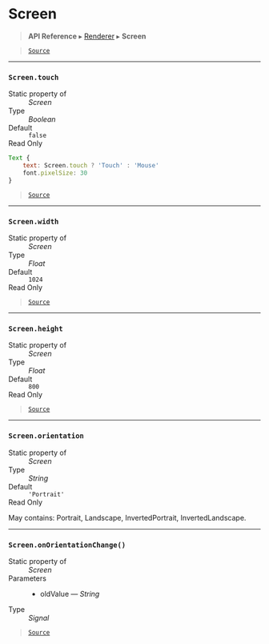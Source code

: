 # Screen

> **API Reference** ▸ [Renderer](/api/renderer.md) ▸ **Screen**

<!-- toc -->

> [`Source`](https://github.com/Neft-io/neft/blob/87bb31fdac5741b735a2e67422e1d7db01196e62/src/renderer/types/namespace/screen.litcoffee)


* * * 

### `Screen.touch`

<dl><dt>Static property of</dt><dd><i>Screen</i></dd><dt>Type</dt><dd><i>Boolean</i></dd><dt>Default</dt><dd><code>false</code></dd><dt>Read Only</dt></dl>

```javascript
Text {
    text: Screen.touch ? 'Touch' : 'Mouse'
    font.pixelSize: 30
}
```


> [`Source`](https://github.com/Neft-io/neft/blob/87bb31fdac5741b735a2e67422e1d7db01196e62/src/renderer/types/namespace/screen.litcoffee#readonly-boolean-screentouch--false)


* * * 

### `Screen.width`

<dl><dt>Static property of</dt><dd><i>Screen</i></dd><dt>Type</dt><dd><i>Float</i></dd><dt>Default</dt><dd><code>1024</code></dd><dt>Read Only</dt></dl>


> [`Source`](https://github.com/Neft-io/neft/blob/87bb31fdac5741b735a2e67422e1d7db01196e62/src/renderer/types/namespace/screen.litcoffee#readonly-float-screenwidth--1024)


* * * 

### `Screen.height`

<dl><dt>Static property of</dt><dd><i>Screen</i></dd><dt>Type</dt><dd><i>Float</i></dd><dt>Default</dt><dd><code>800</code></dd><dt>Read Only</dt></dl>


> [`Source`](https://github.com/Neft-io/neft/blob/87bb31fdac5741b735a2e67422e1d7db01196e62/src/renderer/types/namespace/screen.litcoffee#readonly-float-screenheight--800)


* * * 

### `Screen.orientation`

<dl><dt>Static property of</dt><dd><i>Screen</i></dd><dt>Type</dt><dd><i>String</i></dd><dt>Default</dt><dd><code>&#39;Portrait&#39;</code></dd><dt>Read Only</dt></dl>

May contains: Portrait, Landscape, InvertedPortrait, InvertedLandscape.


* * * 

### `Screen.onOrientationChange()`

<dl><dt>Static property of</dt><dd><i>Screen</i></dd><dt>Parameters</dt><dd><ul><li>oldValue — <i>String</i></li></ul></dd><dt>Type</dt><dd><i>Signal</i></dd></dl>


> [`Source`](https://github.com/Neft-io/neft/blob/87bb31fdac5741b735a2e67422e1d7db01196e62/src/renderer/types/namespace/screen.litcoffee#signal-screenonorientationchangestring-oldvalue)

